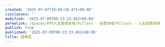 ```yaml
---
created: '2025-07-07T18:08:58.475+08:00'
cssclasses: ''
modified: '2025-07-09T00:23:33.062+08:00'
permalink: /Spaces/PPV人生管理系统/Pillars - 经营领域/Pillars - 人生经营领域/运动/增肌减脂计划/肌肉部位库/肌肉库/竖脊肌.md
publish: true
published: '2025-07-09T00:23:33.062+08:00'
title: 竖脊肌
---
```

